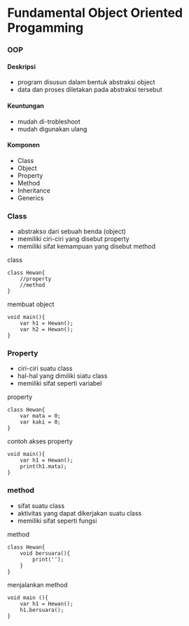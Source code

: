 # Fundamental Object Oriented Progamming

### OOP
#### Deskripsi
- program disusun dalam bentuk abstraksi object
- data dan proses diletakan pada abstraksi tersebut

#### Keuntungan 
- mudah di-trobleshoot
- mudah digunakan ulang

#### Komponen
- Class
- Object
- Property
- Method
- Inheritance
- Generics

### Class
- abstrakso dari sebuah benda (object)
- memiliki ciri-ciri yang disebut property
- memiliki sifat kemampuan yang disebut method

class
```
class Hewan{
    //property
    //method
}
```
membuat object
```
void main(){
    var h1 = Hewan();
    var h2 = Hewan();
}
```
### Property
- ciri-ciri suatu class
- hal-hal yang dimiliki siatu class
- memiliki sifat seperti variabel

property
```
class Hewan{
    var mata = 0;
    var kaki = 0;
}

```
contoh akses property
```
void main(){
    var h1 = Hewan();
    print(h1.mata);
}
```

### method
- sifat suatu class
- aktivitas yang dapat dikerjakan suatu class 
- memiliki sifat seperti fungsi

method
```
class Hewan{
    void bersuara(){
        print('');
    }
}
```
menjalankan method
```
void main (){
    var h1 = Hewan();
    h1.bersuara();
}
```
